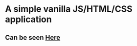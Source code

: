 # A simple vanilla JS/HTML/CSS application 
## Can be seen [Here](https://geor0014.github.io/vanilla_js_HTML_review_app/)

